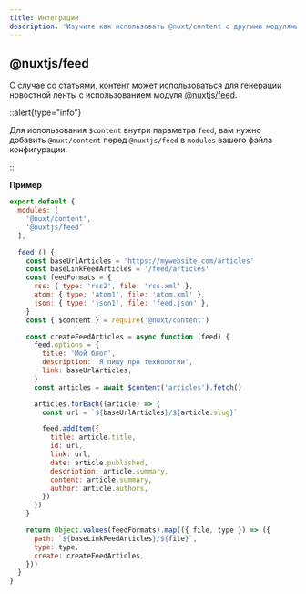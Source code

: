 ```yaml
---
title: Интеграции
description: 'Изучите как использовать @nuxt/content с другими модулями.'
---
```


## @nuxtjs/feed

С случае со статьями, контент может использоваться для генерации новостной ленты с использованием модуля [@nuxtjs/feed](https://github.com/nuxt-community/feed-module).

::alert{type="info"}

Для использования `$content` внутри параметра `feed`, вам нужно добавить `@nuxt/content` перед `@nuxtjs/feed` в `modules` вашего файла конфигурации.

::

**Пример**

```js
export default {
  modules: [
    '@nuxt/content',
    '@nuxtjs/feed'
  ],

  feed () {
    const baseUrlArticles = 'https://mywebsite.com/articles'
    const baseLinkFeedArticles = '/feed/articles'
    const feedFormats = {
      rss: { type: 'rss2', file: 'rss.xml' },
      atom: { type: 'atom1', file: 'atom.xml' },
      json: { type: 'json1', file: 'feed.json' },
    }
    const { $content } = require('@nuxt/content')

    const createFeedArticles = async function (feed) {
      feed.options = {
        title: 'Мой блог',
        description: 'Я пишу про технологии',
        link: baseUrlArticles,
      }
      const articles = await $content('articles').fetch()

      articles.forEach((article) => {
        const url = `${baseUrlArticles}/${article.slug}`

        feed.addItem({
          title: article.title,
          id: url,
          link: url,
          date: article.published,
          description: article.summary,
          content: article.summary,
          author: article.authors,
        })
      })
    }

    return Object.values(feedFormats).map(({ file, type }) => ({
      path: `${baseLinkFeedArticles}/${file}`,
      type: type,
      create: createFeedArticles,
    }))
  }
}
```
